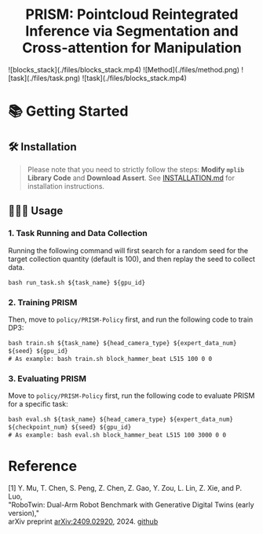 <h1 align="center">
	PRISM: Pointcloud Reintegrated Inference via Segmentation and Cross-attention for Manipulation<br>
</h1>
![blocks_stack](./files/blocks_stack.mp4)
![Method](./files/method.png)
![task](./files/task.png)
![task](./files/blocks_stack.mp4)

# 📚 Getting Started

## 🛠️ Installation
> Please note that you need to strictly follow the steps: **Modify `mplib` Library Code** and **Download Assert**.
See [INSTALLATION.md](./INSTALLATION.md) for installation instructions.

## 🧑🏻‍💻 Usage 
### 1. Task Running and Data Collection
Running the following command will first search for a random seed for the target collection quantity (default is 100), and then replay the seed to collect data.
```
bash run_task.sh ${task_name} ${gpu_id}
```
### 2. Training PRISM
Then, move to `policy/PRISM-Policy` first, and run the following code to train DP3:
```
bash train.sh ${task_name} ${head_camera_type} ${expert_data_num} ${seed} ${gpu_id}
# As example: bash train.sh block_hammer_beat L515 100 0 0
```
### 3. Evaluating PRISM
Move to `policy/PRISM-Policy` first, run the following code to evaluate PRISM for a specific task:
```
bash eval.sh ${task_name} ${head_camera_type} ${expert_data_num} ${checkpoint_num} ${seed} ${gpu_id}
# As example: bash eval.sh block_hammer_beat L515 100 3000 0 0
```
# Reference
<a id="RoboTwin"></a>
[1] Y. Mu, T. Chen, S. Peng, Z. Chen, Z. Gao, Y. Zou, L. Lin, Z. Xie, and P. Luo,  
"RoboTwin: Dual-Arm Robot Benchmark with Generative Digital Twins (early version),"  
arXiv preprint [arXiv:2409.02920](https://arxiv.org/abs/2409.02920), 2024. [github](https://github.com/TianxingChen/RoboTwin)
